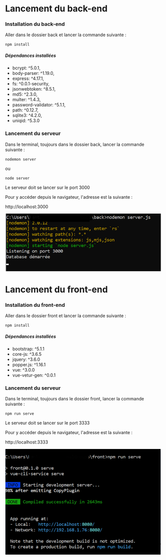 # Lancement du back-end 

### Installation du back-end

Aller dans le dossier back et lancer la commande suivante :
```
npm install
```

##### Dépendances installées 

+ bcrypt: ^5.0.1,
+ body-parser: ^1.19.0,
+ express: ^4.17.1,
+ fs: ^0.0.1-security,
+ jsonwebtoken: ^8.5.1,
+ md5: ^2.3.0,
+ multer: ^1.4.3,
+ password-validator: ^5.1.1,
+ path: ^0.12.7,
+ sqlite3: ^4.2.0,
+ uniqid: ^5.3.0


### Lancement du serveur

Dans le terminal, toujours dans le dossier back, lancer la commande suivante :

```
nodemon server
```

ou

```
node server
```


Le serveur doit se lancer sur le port 3000

Pour y accéder depuis le navigateur, l'adresse est la suivante : 

http://localhost:3000

![Chargement back-end](/assets/back.png "Chargement back-end")


<!-- 
See [Configuration Reference](https://cli.vuejs.org/config/). -->


# Lancement du front-end 

### Installation du front-end

Aller dans le dossier front et lancer la commande suivante :
```
npm install
```

##### Dépendances installées 

+ bootstrap: ^5.1.1
+ core-js: ^3.6.5
+ jquery: ^3.6.0
+ popper.js: ^1.16.1
+ vue: ^3.0.0
+ vue-vetur-gen: ^0.0.1


### Lancement du serveur

Dans le terminal, toujours dans le dossier front, lancer la commande suivante :

```
npm run serve
```

Le serveur doit se lancer sur le port 3333

Pour y accéder depuis le navigateur, l'adresse est la suivante : 

http://localhost:3333

![Chargement front-end](/assets/front.png "Chargement front-end")